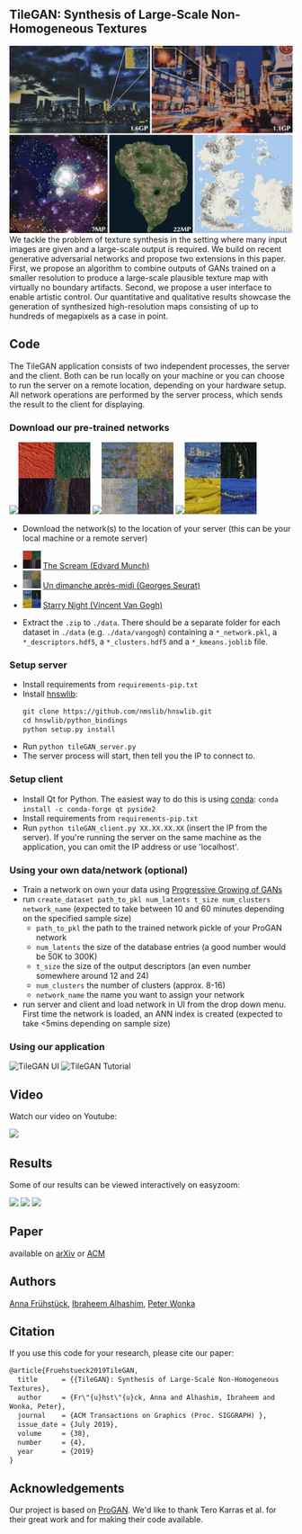 ## TileGAN: Synthesis of Large-Scale Non-Homogeneous Textures
![TileGAN](https://github.com/afruehstueck/tileGAN/blob/master/doc/tilegan_results.jpg)
We tackle the problem of texture synthesis in the setting where many input
images are given and a large-scale output is required. We build on recent
generative adversarial networks and propose two extensions in this paper.
First, we propose an algorithm to combine outputs of GANs trained on
a smaller resolution to produce a large-scale plausible texture map with
virtually no boundary artifacts. Second, we propose a user interface to
enable artistic control. Our quantitative and qualitative results showcase the
generation of synthesized high-resolution maps consisting of up to hundreds
of megapixels as a case in point.

## Code
The TileGAN application consists of two independent processes, the server and the client. Both can be run locally on your machine or you can choose to run the server on a remote location, depending on your hardware setup. All network operations are performed by the server process, which sends the result to the client for displaying.
### Download our pre-trained networks
 [<img src="https://upload.wikimedia.org/wikipedia/commons/thumb/f/f4/The_Scream.jpg/471px-The_Scream.jpg" height="128"><img src="https://raw.githubusercontent.com/afruehstueck/tileGAN/master/doc/munch.jpg" height="128">](https://drive.google.com/file/d/1Cmgblx8zKiv-W1IHXqi7By4fAnvBWsyR)
 [<img src="https://upload.wikimedia.org/wikipedia/en/0/05/Un_dimanche_apr%C3%A8s-midi_%C3%A0_l%27%C3%8Ele_de_la_Grande_Jatte_crop.jpg" height="128"><img src="https://raw.githubusercontent.com/afruehstueck/tileGAN/master/doc/seurat.jpg" height="128">](https://drive.google.com/file/d/1PQwAOPetysY6VKNWRW8EqNPPtfSrnf2x)
 [<img src="https://upload.wikimedia.org/wikipedia/commons/thumb/e/ea/Van_Gogh_-_Starry_Night_-_Google_Art_Project.jpg/606px-Van_Gogh_-_Starry_Night_-_Google_Art_Project.jpg" height="128"><img src="https://raw.githubusercontent.com/afruehstueck/tileGAN/master/doc/vangogh.jpg" height="128">](https://drive.google.com/file/d/1nJyCRiz6XmJXI71DEVeXWq49EvTbII0S)
* Download the network(s) to the location of your server (this can be your local machine or a remote server)
 - [<img src="https://raw.githubusercontent.com/afruehstueck/tileGAN/master/doc/munch.jpg" height="32">](https://drive.google.com/file/d/1Cmgblx8zKiv-W1IHXqi7By4fAnvBWsyR) [The Scream (Edvard Munch)](https://drive.google.com/file/d/1Cmgblx8zKiv-W1IHXqi7By4fAnvBWsyR)
 -  [<img src="https://raw.githubusercontent.com/afruehstueck/tileGAN/master/doc/seurat.jpg" height="32">](https://drive.google.com/file/d/1PQwAOPetysY6VKNWRW8EqNPPtfSrnf2x) [Un dimanche après-midi (Georges Seurat)](https://drive.google.com/file/d/1PQwAOPetysY6VKNWRW8EqNPPtfSrnf2x)
 - [<img src="https://raw.githubusercontent.com/afruehstueck/tileGAN/master/doc/vangogh.jpg" height="32">](https://drive.google.com/file/d/1nJyCRiz6XmJXI71DEVeXWq49EvTbII0S) [Starry Night (Vincent Van Gogh)](https://drive.google.com/file/d/1nJyCRiz6XmJXI71DEVeXWq49EvTbII0S)
 * Extract the `.zip` to `./data`. There should be a separate folder for each dataset in `./data` (e.g. `./data/vangogh`) containing a `*_network.pkl`, a `*_descriptors.hdf5`, a `*_clusters.hdf5` and a `*_kmeans.joblib` file.
 
### Setup server
* Install requirements from `requirements-pip.txt`
* Install [hnswlib](https://github.com/nmslib/hnswlib):
    ```
    git clone https://github.com/nmslib/hnswlib.git
  cd hnswlib/python_bindings
  python setup.py install
  ``` 
 * Run `python tileGAN_server.py`
 * The server process will start, then tell you the IP to connect to.
 
### Setup client
 * Install Qt for Python. The easiest way to do this is using [conda](https://www.anaconda.com/distribution/#download-section): `conda install -c conda-forge qt pyside2`
 * Install requirements from `requirements-pip.txt`
 * Run `python tileGAN_client.py XX.XX.XX.XX` (insert the IP from the server). If you're running the server on the same machine as the application, you can omit the IP address or use 'localhost'.

### Using your own data/network (optional)
 * Train a network on own your data using [Progressive Growing of GANs](https://github.com/tkarras/progressive_growing_of_gans)
 * run `create_dataset path_to_pkl num_latents t_size num_clusters network_name` (expected to take between 10 and 60 minutes depending on the specified sample size) 
    - `path_to_pkl` the path to the trained network pickle of your ProGAN network
    - `num_latents` the size of the database entries (a good number would be 50K to 300K)
    - `t_size` the size of the output descriptors (an even number somewhere around 12 and 24)
    - `num_clusters` the number of clusters (approx. 8-16)
    - `network_name` the name you want to assign your network
 * run server and client and load network in UI from the drop down menu. First time the network is loaded, an ANN index is created (expected to take <5mins depending on sample size)

### Using our application
![TileGAN UI](https://raw.githubusercontent.com/afruehstueck/tileGAN/master/doc/tileGAN_UI.jpg)
![TileGAN Tutorial](https://raw.githubusercontent.com/afruehstueck/tileGAN/master/tileGAN_firstSteps.jpg)

## Video
Watch our video on Youtube:

[<img src="https://github.com/afruehstueck/tileGAN/blob/master/doc/video_link.jpg">](https://www.youtube.com/watch?v=ye_HZOdW7kg)
## Results
Some of our results can be viewed interactively on easyzoom:

[<img src="https://easyzoom.blob.core.windows.net/tiled/d6aaea2c-78a0-4f3b-9910-a92f1cae65c2/d6aaea2c-78a0-4f3b-9910-a92f1cae65c2_272.jpg">](https://www.easyzoom.com/imageaccess/2c874aa0cfc9478eaff289c0ad41cbb7)
[<img src="https://easyzoom.blob.core.windows.net/tiled/ec0082ce-5ead-4c74-aadc-eba4be3487d1/ec0082ce-5ead-4c74-aadc-eba4be3487d1_272.jpg">](https://www.easyzoom.com/imageaccess/62409020a0334402b2c91d9f6aa63459)
[<img src="https://easyzoom.blob.core.windows.net/tiled/c2561974-2010-48da-ac87-1216f4eb2e7a/c2561974-2010-48da-ac87-1216f4eb2e7a_272.jpg">](https://www.easyzoom.com/imageaccess/d16837356655462bb034a6e2c6c209d8)

## Paper
available on [arXiv](https://arxiv.org/abs/1904.12795) or [ACM](https://dl.acm.org/citation.cfm?id=3322993)

## Authors
[Anna Frühstück](http://afruehstueck.github.io), [Ibraheem Alhashim](http://ialhashim.github.io), [Peter Wonka](http://peterwonka.net)

## Citation
If you use this code for your research, please cite our paper:
```
@article{Fruehstueck2019TileGAN,
  title      = {{TileGAN}: Synthesis of Large-Scale Non-Homogeneous Textures},
  author     = {Fr\"{u}hst\"{u}ck, Anna and Alhashim, Ibraheem and Wonka, Peter},
  journal    = {ACM Transactions on Graphics (Proc. SIGGRAPH) },
  issue_date = {July 2019},
  volume     = {38},
  number     = {4},
  year       = {2019}
}
```

## Acknowledgements
Our project is based on [ProGAN](https://github.com/tkarras/progressive_growing_of_gans). We'd like to thank Tero Karras et al. for their great work and for making their code available.
